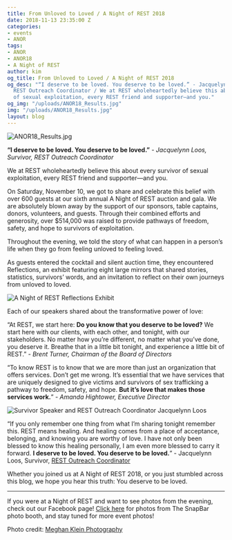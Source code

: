 ```yaml
---
title: From Unloved to Loved / A Night of REST 2018
date: 2018-11-13 23:35:00 Z
categories:
- events
- ANOR
tags:
- ANOR
- ANOR18
- A Night of REST
author: kim
og_title: From Unloved to Loved / A Night of REST 2018
og_desc: "“I deserve to be loved. You deserve to be loved.” - Jacquelynn Loos, Survivor,
  REST Outreach Coordinator / We at REST wholeheartedly believe this about every survivor
  of sexual exploitation, every REST friend and supporter—and you."
og_img: "/uploads/ANOR18_Results.jpg"
img: "/uploads/ANOR18_Results.jpg"
layout: blog
---
```


![ANOR18_Results.jpg](/uploads/ANOR18_Results.jpg)

**“I deserve to be loved. You deserve to be loved.”** 
*- Jacquelynn Loos, Survivor, REST Outreach Coordinator*

We at REST wholeheartedly believe this about every survivor of sexual exploitation, every REST friend and supporter—and you. 

On Saturday, November 10, we got to share and celebrate this belief with over 600 guests at our sixth annual A Night of REST auction and gala. We are absolutely blown away by the support of our sponsors, table captains, donors, volunteers, and guests. Through their combined efforts and generosity, over $514,000 was raised to provide pathways of freedom, safety, and hope to survivors of exploitation.

Throughout the evening, we told the story of what can happen in a person’s life when they go from feeling unloved to feeling loved.

As guests entered the cocktail and silent auction time, they encountered Reflections, an exhibit featuring eight large mirrors that shared stories, statistics, survivors’ words, and an invitation to reflect on their own journeys from unloved to loved.

![A Night of REST Reflections Exhibit](/uploads/REST_Blog_ANOR18_Reflections.jpg)

Each of our speakers shared about the transformative power of love:

“At REST, we start here: **Do you know that you deserve to be loved?** We start here with our clients, with each other, and tonight, with our stakeholders. No matter how you’re different, no matter what you’ve done, you deserve it. Breathe that in a little bit tonight, and experience a little bit of REST.” 
*- Brent Turner, Chairman of the Board of Directors*

“To know REST is to know that we are more than just an organization that offers services. Don’t get me wrong. It’s essential that we have services that are uniquely designed to give victims and survivors of sex trafficking a pathway to freedom, safety, and hope. **But it’s love that makes those services work.**” 
*- Amanda Hightower, Executive Director*

![Survivor Speaker and REST Outreach Coordinator Jacquelynn Loos](/uploads/REST_Blog_ANOR18_Jackie.jpg)

“If you only remember one thing from what I’m sharing tonight remember this. REST means healing. And healing comes from a place of acceptance, belonging, and knowing you are worthy of love. I have not only been blessed to know this healing personally, I am even more blessed to carry it forward. **I deserve to be loved. You deserve to be loved.**” - Jacquelynn Loos, Survivor, [REST Outreach Coordinator](https://iwantrest.com/blog/when-they-go-back-to-the-streets-so-do-we/)

Whether you joined us at A Night of REST 2018, or you just stumbled across this blog, we hope you hear this truth: You deserve to be loved.

***
If you were at a Night of REST and want to see photos from the evening, check out our Facebook page! [Click here](http://bit.ly/2z8efv8) for photos from The SnapBar photo booth, and stay tuned for more event photos!

Photo credit: [Meghan Klein Photography](https://www.meghanklein.com/)
